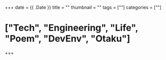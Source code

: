 +++
date = {{ .Date }}
title = ""
thumbnail = ""
tags = [""]
categories = [""]
# ["Tech", "Engineering", "Life", "Poem", "DevEnv", "Otaku"]
+++

